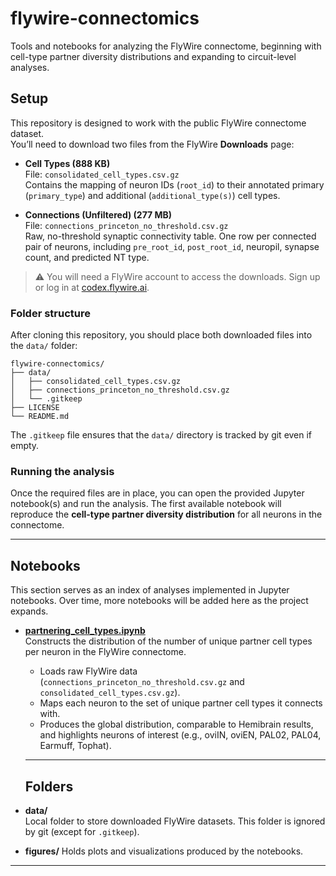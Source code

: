 # flywire-connectomics
Tools and notebooks for analyzing the FlyWire connectome, beginning with cell-type partner diversity distributions and expanding to circuit-level analyses.

## Setup

This repository is designed to work with the public FlyWire connectome dataset.  
You’ll need to download two files from the FlyWire **Downloads** page:  

- **Cell Types (888 KB)**  
  File: `consolidated_cell_types.csv.gz`  
  Contains the mapping of neuron IDs (`root_id`) to their annotated primary (`primary_type`) and additional (`additional_type(s)`) cell types.  

- **Connections (Unfiltered) (277 MB)**  
  File: `connections_princeton_no_threshold.csv.gz`  
  Raw, no-threshold synaptic connectivity table. One row per connected pair of neurons, including `pre_root_id`, `post_root_id`, neuropil, synapse count, and predicted NT type.  

> ⚠️ You will need a FlyWire account to access the downloads. Sign up or log in at [codex.flywire.ai](https://codex.flywire.ai).

### Folder structure

After cloning this repository, you should place both downloaded files into the `data/` folder:

```text
flywire-connectomics/
├── data/
│   ├── consolidated_cell_types.csv.gz
│   ├── connections_princeton_no_threshold.csv.gz
│   └── .gitkeep
├── LICENSE
└── README.md
```

The `.gitkeep` file ensures that the `data/` directory is tracked by git even if empty.

### Running the analysis

Once the required files are in place, you can open the provided Jupyter notebook(s) and run the analysis. The first available notebook will reproduce the **cell-type partner diversity distribution** for all neurons in the connectome.

---

## Notebooks

This section serves as an index of analyses implemented in Jupyter notebooks. Over time, more notebooks will be added here as the project expands.

- [**partnering_cell_types.ipynb**](partnering_cell_types.ipynb)  
  Constructs the distribution of the number of unique partner cell types per neuron in the FlyWire connectome.  
  - Loads raw FlyWire data (`connections_princeton_no_threshold.csv.gz` and `consolidated_cell_types.csv.gz`).  
  - Maps each neuron to the set of unique partner cell types it connects with.  
  - Produces the global distribution, comparable to Hemibrain results, and highlights neurons of interest (e.g., oviIN, oviEN, PAL02, PAL04, Earmuff, Tophat).

  ---

  ## Folders

- **data/**  
  Local folder to store downloaded FlyWire datasets. This folder is ignored by git (except for `.gitkeep`).  

- **figures/**
  Holds plots and visualizations produced by the notebooks.

---

